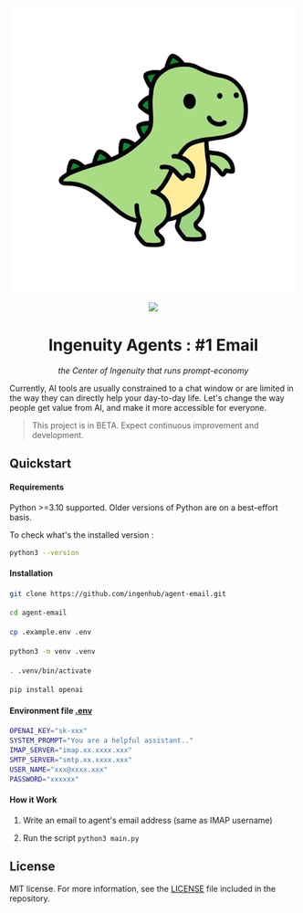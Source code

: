 <p align="center">
  <img src="./logo.png" />
</p>

<p align="center">
  <!-- <a href="https://anarchy.ai/" target="_blank"><img src="https://img.shields.io/badge/View%20Documentation-Docs-yellow"></a>
  <a href="https://discord.gg/YmNvCAk6W6" target="_blank"><img src="https://img.shields.io/badge/Join%20our%20community-Discord-blue"></a> -->
  <a href="https://github.com/ingenhub/agent-email">
      <img src="https://img.shields.io/github/stars/ingenhub/agent-email" />
  </a>
</p>
<h1 align='center'> Ingenuity Agents : #1 Email </h1>
<p align='center'><em>the Center of Ingenuity that runs prompt-economy</em></p>

Currently, AI tools are usually constrained to a chat window or are limited in the way they can directly help your day-to-day life. Let's change the way people get value from AI, and make it more accessible for everyone.

>This project is in BETA. Expect continuous improvement and development.

## Quickstart

#### Requirements

Python >=3.10 supported. Older versions of Python are on a best-effort basis. 

To check what's the installed version :
```bash 
python3 --version 
``` 

#### Installation

```bash
git clone https://github.com/ingenhub/agent-email.git

cd agent-email

cp .example.env .env

python3 -m venv .venv

. .venv/bin/activate

pip install openai
```

#### Environment file [.env](.example.env)

```bash
OPENAI_KEY="sk-xxx"
SYSTEM_PROMPT="You are a helpful assistant.."
IMAP_SERVER="imap.xx.xxxx.xxx"
SMTP_SERVER="smtp.xx.xxxx.xxx"
USER_NAME="xxx@xxxx.xxx"
PASSWORD="xxxxxx"
```

#### How it Work
1. Write an email to agent's email address (same as IMAP username)

2. Run the script ``` python3 main.py ```

### 

## License
MIT license. For more information, see the [LICENSE](LICENSE) file included in the repository.